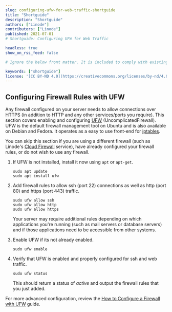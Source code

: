 ```yaml
---
slug: configuring-ufw-for-web-traffic-shortguide
title: "Shortguide"
description: "Shortguide"
authors: ["Linode"]
contributors: ["Linode"]
published: 2021-07-01
# Shortguide: Configuring UFW for Web Traffic

headless: true
show_on_rss_feed: false

# Ignore the below front matter. It is included to comply with existing tests.

keywords: ["shortguide"]
license: '[CC BY-ND 4.0](https://creativecommons.org/licenses/by-nd/4.0)'
---
```


## Configuring Firewall Rules with UFW

Any firewall configured on your server needs to allow connections over HTTPS (in addition to HTTP and any other services/ports you require). This section covers enabling and configuring [UFW](https://wiki.ubuntu.com/UncomplicatedFirewall) (UncomplicatedFirewall). UFW is the default firewall management tool on Ubuntu and is also available on Debian and Fedora. It operates as a easy to use front-end for [iptables](/docs/guides/what-is-iptables/).

You can skip this section if you are using a different firewall (such as Linode's [Cloud Firewall](/docs/products/networking/cloud-firewall/) service), have already configured your firewall rules, or do not wish to use any firewall.

1.  If UFW is not installed, install it now using `apt` or `apt-get`.

        sudo apt update
        sudo apt install ufw

1.  Add firewall rules to allow ssh (port 22) connections as well as http (port 80) and https (port 443) traffic.

        sudo ufw allow ssh
        sudo ufw allow http
        sudo ufw allow https

    Your server may require additional rules depending on which applications you're running (such as mail servers or database servers) and if those applications need to be accessible from other systems.

1.  Enable UFW if its not already enabled.

        sudo ufw enable

1.  Verify that UFW is enabled and properly configured for ssh and web traffic.

        sudo ufw status

    This should return a status of *active* and output the firewall rules that you just added.

For more advanced configuration, review the [How to Configure a Firewall with UFW](/docs/guides/configure-firewall-with-ufw/) guide.